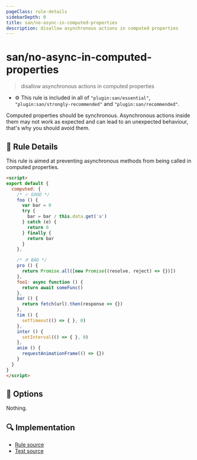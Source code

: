 ```yaml
---
pageClass: rule-details
sidebarDepth: 0
title: san/no-async-in-computed-properties
description: disallow asynchronous actions in computed properties
---
```

# san/no-async-in-computed-properties
> disallow asynchronous actions in computed properties

- :gear: This rule is included in all of `"plugin:san/essential"`, `"plugin:san/strongly-recommended"` and `"plugin:san/recommended"`.

Computed properties should be synchronous. Asynchronous actions inside them may not work as expected and can lead to an unexpected behaviour, that's why you should avoid them.

## :book: Rule Details

This rule is aimed at preventing asynchronous methods from being called in computed properties.

<eslint-code-block :rules="{'san/no-async-in-computed-properties': ['error']}">

```html
<script>
export default {
  computed: {
    /* ✓ GOOD */
    foo () {
      var bar = 0
      try {
        bar = bar / this.data.get('a')
      } catch (e) {
        return 0
      } finally {
        return bar
      }
    },

    /* ✗ BAD */
    pro () {
      return Promise.all([new Promise((resolve, reject) => {})])
    },
    foo1: async function () {
      return await someFunc()
    },
    bar () {
      return fetch(url).then(response => {})
    },
    tim () {
      setTimeout(() => { }, 0)
    },
    inter () {
      setInterval(() => { }, 0)
    },
    anim () {
      requestAnimationFrame(() => {})
    }
  }
}
</script>
```

</eslint-code-block>

## :wrench: Options

Nothing.

## :mag: Implementation

- [Rule source](https://github.com/ecomfe/eslint-plugin-san/blob/main/lib/rules/no-async-in-computed-properties.js)
- [Test source](https://github.com/ecomfe/eslint-plugin-san/tree/main/__tests__/lib/rules/no-async-in-computed-properties.test.js)
